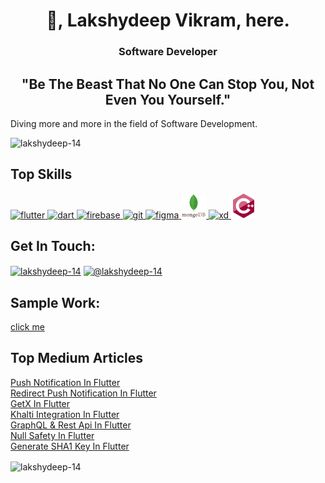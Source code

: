 <h1 align="center">👋, Lakshydeep Vikram, here. </h1>
<h3 align="center">Software Developer</h3>
<h2 align="center"><b>"Be The Beast That No One Can Stop You, Not Even You Yourself."</b></h2>

Diving more and more in the field of Software Development.

<p align="left"> <img src="https://komarev.com/ghpvc/?username=lakshydeep-14&label=Profile%20views&color=0e75b6&style=flat" alt="lakshydeep-14" /> </p>

## Top Skills
<p align="left">  <a href="https://flutter.dev" target="_blank" rel="noreferrer"> <img src="https://www.vectorlogo.zone/logos/flutterio/flutterio-icon.svg" alt="flutter" width="40" height="40"/> </a>  <a href="https://dart.dev" target="_blank" rel="noreferrer"> <img src="https://www.vectorlogo.zone/logos/dartlang/dartlang-icon.svg" alt="dart" width="40" height="40"/> </a> <a href="https://firebase.google.com/" target="_blank" rel="noreferrer"> <img src="https://www.vectorlogo.zone/logos/firebase/firebase-icon.svg" alt="firebase" width="40" height="40"/> </a> <a href="https://git-scm.com/" target="_blank" rel="noreferrer"> <img src="https://www.vectorlogo.zone/logos/git-scm/git-scm-icon.svg" alt="git" width="40" height="40"/> </a><a href="https://www.figma.com/" target="_blank" rel="noreferrer"> <img src="https://www.vectorlogo.zone/logos/figma/figma-icon.svg" alt="figma" width="40" height="40"/> </a>  <a href="https://www.mongodb.com/" target="_blank" rel="noreferrer"> <img src="https://raw.githubusercontent.com/devicons/devicon/master/icons/mongodb/mongodb-original-wordmark.svg" alt="mongodb" width="40" height="40"/> </a> <a href="https://www.adobe.com/products/xd.html" target="_blank" rel="noreferrer"> <img src="https://cdn.worldvectorlogo.com/logos/adobe-xd.svg" alt="xd" width="40" height="40"/> </a><a href="https://www.w3schools.com/cpp/" target="_blank" rel="noreferrer"> <img src="https://raw.githubusercontent.com/devicons/devicon/master/icons/cplusplus/cplusplus-original.svg" alt="cplusplus" width="40" height="40"/> </a> </p>

## Get In Touch:
<p align="left">
<a href="https://linkedin.com/in/lakshydeep-14" target="blank"><img align="center" src="https://cdn.jsdelivr.net/npm/simple-icons@3.0.1/icons/linkedin.svg" alt="lakshydeep-14" height="30" width="40" /></a>
<a href="https://lakshydeep-14.medium.com/" target="blank"><img align="center" src="https://cdn.jsdelivr.net/npm/simple-icons@3.0.1/icons/medium.svg" alt="@lakshydeep-14" height="30" width="40" /></a>
<!-- <a href="https://www.you" target="blank"><img align="center" src="https://cdn.jsdelivr.net/npm/simple-icons@3.0.1/icons/youtube.svg" alt="" height="30" width="40" /></a> -->
</p>

## Sample Work:
[click me](https://drive.google.com/drive/folders/1CibcbtGRCtEM7LXoA6kz9RDNoxk4HAXy?usp=sharing)

## Top Medium Articles
[Push Notification In Flutter](https://medium.com/geekculture/push-notification-in-flutter-in-background-as-well-as-foreground-using-firebase-1e6e7ecad292) <br />
[Redirect Push Notification In Flutter](https://medium.com/geekculture/on-tap-push-notification-redirect-to-corresponding-screen-in-flutter-9f184068e4f8) <br />
[GetX In Flutter](https://medium.com/me/stats/post/daec0428b276) <br />
[Khalti Integration In Flutter](https://lakshydeep-14.medium.com/integrate-khalti-in-flutter-e67e6715146c) <br />
[GraphQL & Rest Api In Flutter](https://medium.com/geekculture/graphql-http-request-in-flutter-efd634d63d32) <br />
[Null Safety In Flutter](https://lakshydeep-14.medium.com/null-safety-problem-and-its-solution-in-flutter-ceb359a3137f)<br/>
[Generate SHA1 Key In Flutter](https://lakshydeep-14.medium.com/sha-1-key-in-flutter-for-firebase-console-google-apis-269155862dde)

<p><img align="center" src="https://github-readme-stats.vercel.app/api/top-langs?username=lakshydeep-14&show_icons=true&locale=en&layout=compact" alt="lakshydeep-14" /></p>

